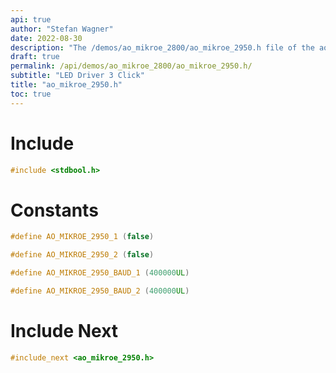 ```yaml
---
api: true
author: "Stefan Wagner"
date: 2022-08-30
description: "The /demos/ao_mikroe_2800/ao_mikroe_2950.h file of the ao real-time operating system."
draft: true
permalink: /api/demos/ao_mikroe_2800/ao_mikroe_2950.h/
subtitle: "LED Driver 3 Click"
title: "ao_mikroe_2950.h"
toc: true
---
```


# Include

```c
#include <stdbool.h>
```

# Constants

```c
#define AO_MIKROE_2950_1 (false)
```

```c
#define AO_MIKROE_2950_2 (false)
```

```c
#define AO_MIKROE_2950_BAUD_1 (400000UL)
```

```c
#define AO_MIKROE_2950_BAUD_2 (400000UL)
```

# Include Next

```c
#include_next <ao_mikroe_2950.h>
```


